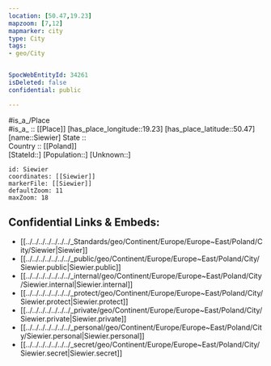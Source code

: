 ```yaml
---
location: [50.47,19.23] 
mapzoom: [7,12] 
mapmarker: city 
type: City
tags:
- geo/City


SpocWebEntityId: 34261
isDeleted: false
confidential: public

---
```

#is_a_/Place  
#is_a_ :: [[Place]] 
[has_place_longitude::19.23] 
[has_place_latitude::50.47] 
[name::Siewier] 
State ::  
Country :: [[Poland]]  
[StateId::] 
[Population::] 
[Unknown::] 


```leaflet
id: Siewier
coordinates: [[Siewier]] 
markerFile: [[Siewier]] 
defaultZoom: 11 
maxZoom: 18
```


## Confidential Links & Embeds: 
- [[../../../../../../../_Standards/geo/Continent/Europe/Europe~East/Poland/City/Siewier|Siewier]] 
- [[../../../../../../../_public/geo/Continent/Europe/Europe~East/Poland/City/Siewier.public|Siewier.public]] 
- [[../../../../../../../_internal/geo/Continent/Europe/Europe~East/Poland/City/Siewier.internal|Siewier.internal]] 
- [[../../../../../../../_protect/geo/Continent/Europe/Europe~East/Poland/City/Siewier.protect|Siewier.protect]] 
- [[../../../../../../../_private/geo/Continent/Europe/Europe~East/Poland/City/Siewier.private|Siewier.private]] 
- [[../../../../../../../_personal/geo/Continent/Europe/Europe~East/Poland/City/Siewier.personal|Siewier.personal]] 
- [[../../../../../../../_secret/geo/Continent/Europe/Europe~East/Poland/City/Siewier.secret|Siewier.secret]] 
